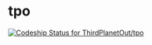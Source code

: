 tpo
===
[ ![Codeship Status for ThirdPlanetOut/tpo](https://www.codeship.io/projects/433ef690-d46f-0130-2d52-367a6d09b6f8/status?branch=master)](https://www.codeship.io/projects/5185)